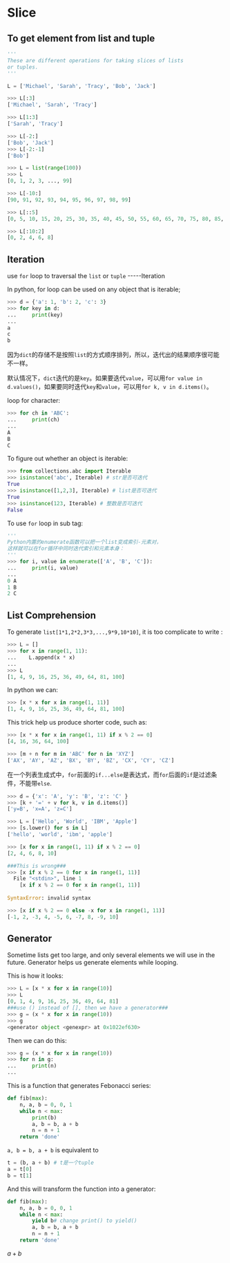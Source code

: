 # Slice
## To get element from list and tuple

```python
'''
These are different operations for taking slices of lists
or tuples.
'''

L = ['Michael', 'Sarah', 'Tracy', 'Bob', 'Jack']

>>> L[:3]
['Michael', 'Sarah', 'Tracy']

>>> L[1:3]
['Sarah', 'Tracy']

>>> L[-2:]
['Bob', 'Jack']
>>> L[-2:-1]
['Bob']

>>> L = list(range(100))
>>> L
[0, 1, 2, 3, ..., 99]

>>> L[-10:]
[90, 91, 92, 93, 94, 95, 96, 97, 98, 99]

>>> L[::5]
[0, 5, 10, 15, 20, 25, 30, 35, 40, 45, 50, 55, 60, 65, 70, 75, 80, 85, 90, 95]

>>> L[:10:2]
[0, 2, 4, 6, 8]


```

## Iteration

use `for` loop to traversal the `list` or `tuple` -----Iteration

In python, for loop can be used on any object that is iterable;

```python
>>> d = {'a': 1, 'b': 2, 'c': 3}
>>> for key in d:
...     print(key)
...
a
c
b
```
因为`dict`的存储不是按照`list`的方式顺序排列，所以，迭代出的结果顺序很可能不一样。

默认情况下，`dict`迭代的是`key`。如果要迭代`value`，可以用`for value in d.values()`，如果要同时迭代`key`和`value`，可以用`for k, v in d.items()`。

loop for character:
```python
>>> for ch in 'ABC':
...     print(ch)
...
A
B
C
```

To figure out whether an object is iterable:
```python
>>> from collections.abc import Iterable
>>> isinstance('abc', Iterable) # str是否可迭代
True
>>> isinstance([1,2,3], Iterable) # list是否可迭代
True
>>> isinstance(123, Iterable) # 整数是否可迭代
False
```
To use `for` loop in sub tag:

```python
'''
Python内置的enumerate函数可以把一个list变成索引-元素对，
这样就可以在for循环中同时迭代索引和元素本身：
'''
>>> for i, value in enumerate(['A', 'B', 'C']):
...     print(i, value)
...
0 A
1 B
2 C
```

## List Comprehension

To generate `list[1*1,2*2,3*3,...,9*9,10*10]`, it is too complicate to write :
```python
>>> L = []
>>> for x in range(1, 11):
...    L.append(x * x)
...
>>> L
[1, 4, 9, 16, 25, 36, 49, 64, 81, 100]
```

In python we can:
```python
>>> [x * x for x in range(1, 11)]
[1, 4, 9, 16, 25, 36, 49, 64, 81, 100]
```

This trick help us produce shorter code, such as:
```python
>>> [x * x for x in range(1, 11) if x % 2 == 0]
[4, 16, 36, 64, 100]

>>> [m + n for m in 'ABC' for n in 'XYZ']
['AX', 'AY', 'AZ', 'BX', 'BY', 'BZ', 'CX', 'CY', 'CZ']
```

在一个列表生成式中，`for`前面的`if...else`是表达式，而`for`后面的`if`是过滤条件，不能带`else`.

```python
>>> d = {'x': 'A', 'y': 'B', 'z': 'C' }
>>> [k + '=' + v for k, v in d.items()]
['y=B', 'x=A', 'z=C']

>>> L = ['Hello', 'World', 'IBM', 'Apple']
>>> [s.lower() for s in L]
['hello', 'world', 'ibm', 'apple']

>>> [x for x in range(1, 11) if x % 2 == 0]
[2, 4, 6, 8, 10]

###This is wrong###
>>> [x if x % 2 == 0 for x in range(1, 11)]
  File "<stdin>", line 1
    [x if x % 2 == 0 for x in range(1, 11)]
                       ^
SyntaxError: invalid syntax

>>> [x if x % 2 == 0 else -x for x in range(1, 11)]
[-1, 2, -3, 4, -5, 6, -7, 8, -9, 10]
```

## Generator

Sometime lists get too large, and only several elements we will use in the future. Generator helps us generate elements while looping.

This is how it looks:
```python
>>> L = [x * x for x in range(10)]
>>> L
[0, 1, 4, 9, 16, 25, 36, 49, 64, 81]
###use () instead of [], then we have a generator###
>>> g = (x * x for x in range(10))
>>> g
<generator object <genexpr> at 0x1022ef630>
```
Then we can do this:
```python
>>> g = (x * x for x in range(10))
>>> for n in g:
...     print(n)
... 
```

This is a function that generates Febonacci series:
```python
def fib(max):
    n, a, b = 0, 0, 1
    while n < max:
        print(b)
        a, b = b, a + b
        n = n + 1
    return 'done'
```
`a, b = b, a + b` is equivalent to
```python
t = (b, a + b) # t是一个tuple
a = t[0]
b = t[1]
```
And this will transform the function into a generator:
```python
def fib(max):
    n, a, b = 0, 0, 1
    while n < max:
        yield b# change print() to yield()
        a, b = b, a + b
        n = n + 1
    return 'done' 
```

$a+b$
